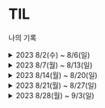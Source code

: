 # TIL
나의 기록
<details>
<summary> 2023 8/2(수) ~ 8/6(일)</summary>
<div>

8/2(수)
- [x] 프로젝트 해야할 것, 하다가 만 것 등 내용 정리
- [x] 모던 자바 인 액션 학습

8/3(목)
- [x] 모든 요청별 로그 처리하기, 작업 후 20230802 프로젝트 내용정리 업데이트
---
8/4(금)
- 휴가 시작
- ---
8/5(토)
- 휴가 끝
- ---
8/6(일)
- 하비류프 백엔드 회의
- [x] 이슈 아카이빙 문서 정리하기
- [x] 하비루프 운영팀 확인사항 정리
- [x] github issue 정리하기 (요청별 로깅 관련 이슈 생성 및 내용정리)
- ---
</div>
</details>


<details>
<summary> 2023 8/7(월) ~ 8/13(일)</summary>
<div>

8/7(월)
- 수강신청
---
8/8(화)

---
8/9(수)
- [x] 미원상사 지원서 제출 (미원홀딩스/IT)
- [x] 하비루프 일정 정리하기 (8월 9일 weekly)
- ---
8/10(목)
- [x] 수정사항 확인하기
- [x] 금일 개발 사항 설정
- ---
8/11(금)
- [ ] 도메인 변경 (메인 : 이용권 조회 수정하기)
  - 작업 중이나 아직 완료하지 못함, 익일 완료 예정
- ---
8/12(토)
- [x] Querydsl 적용 마무리 -> 이용권 조회 수정 완료
- [ ] 작업 내용 github issue 정리
- [ ] JPA 학습 
- [ ] 학습 내용 블로그 정리
- ---
8/13(일)
- [x] JPA 학습
- [x] 프로젝트 회의
- [ ] 거리 기준 적용은 완료 -> 정확한 거리 계산 및 해당 사항 적용
- ---
</div>
</details>

<details>
<summary> 2023 8/14(월) ~ 8/20(일)</summary>
<div>

8/14(월)

---
8/15(화)
- [x] 프로젝트 : 수업 예약 / 입장권 관련 내용 확인 정리 및 구현
---
8/16(수)
---
8/17(목)
- [ ] 모던자바 인 액션 학습
---
8/18(금)
- [ ] 프로젝트 개발
---
8/19(토)

---
8/20(일)

---
</div>
</details>

<details>
<summary> 2023 8/21(월) ~ 8/27(일)</summary>
<div>

8/21(월)
---
8/22(화)
- [x] 프로젝트 개발
- [ ] 이전 GitHub 문제 해결 내역 복기하기

---
8/23(수)
- [x] 어제 작업 내용부터 버저닝 시작
- [ ] 이전 GitHub 문제 해결 내역 복기하기
---
8/24(목)
---
8/25(금)
- [ ] 
---
8/26(토)
---
8/27(일)
- [x] 지원서 작성
- [ ] 루프패스 작업
---
</div>
</details>

<details>
<summary> 2023 8/28(월) ~ 9/3(일)</summary>
<div>

8/28(월)
- [ ] 루프패스 작업 어떻게 할지 결정 및 작업하기
- [ ] 개인 공부
---
8/29(화)
---
8/30(수)
---
8/31(목)
---
9/1(금)
---
9/2(토)
---
9/3(일)
---
</div>
</details>
